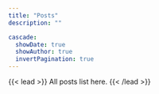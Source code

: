 ```yaml
---
title: "Posts"
description: ""

cascade:
  showDate: true
  showAuthor: true
  invertPagination: true
---
```


{{< lead >}}
All posts list here.
{{< /lead >}}
